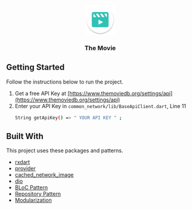 <!-- PROJECT LOGO -->
<br />
<div align="center">
  <img src="icon.png" alt="Logo" width="80" height="80">
  <h3 align="center">The Movie</h3>
</div>

## Getting Started

Follow the instructions below to run the project.

1. Get a free API Key at [https://www.themoviedb.org/settings/api](https://www.themoviedb.org/settings/api)
2. Enter your API Key in `common_network/lib/BaseApiClient.dart`, Line 11
   ```sh
   String getApiKey() => " YOUR API KEY " ;
   ```

## Built With

This project uses these packages and patterns.

* [rxdart](https://pub.dev/packages/rxdart)
* [provider](https://pub.dev/packages/provider)
* [cached_network_image](https://pub.dev/packages/cached_network_image)
* [dio](https://pub.dev/packages/dio)
* [BLoC Pattern](https://www.yukngoding.id/)
* [Repository Pattern](https://www.yukngoding.id/)
* [Modularization](https://www.yukngoding.id/)